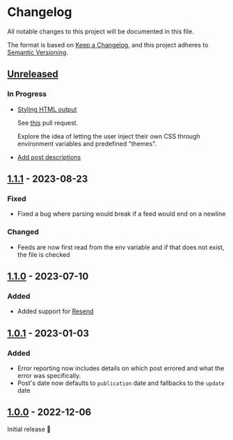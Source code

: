 # Changelog

All notable changes to this project will be documented in this file.

The format is based on [Keep a Changelog](https://keepachangelog.com/en/1.0.0/),
and this project adheres to [Semantic Versioning](https://semver.org/spec/v2.0.0.html).

## [Unreleased]

### In Progress

- [Styling HTML output](https://github.com/AntoniosBarotsis/Rss2Email/issues/6)

  See [this](https://github.com/AntoniosBarotsis/Rss2Email/pull/37) pull request.

  Explore the idea of letting the user inject their own CSS through environment variables and predefined "themes".

- [Add post descriptions](https://github.com/AntoniosBarotsis/Rss2Email/issues/38)

## [1.1.1] - 2023-08-23

### Fixed

- Fixed a bug where parsing would break if a feed would end on a newline

### Changed

- Feeds are now first read from the env variable and if that does not exist, the file is checked

## [1.1.0] - 2023-07-10

### Added

- Added support for [Resend](https://resend.com/)

## [1.0.1] - 2023-01-03

### Added

- Error reporting now includes details on which post errored and what the error was specifically.
- Post's date now defaults to `publication` date and fallbacks to the `update` date

## [1.0.0] - 2022-12-06

Initial release 🎉

[unreleased]: https://github.com/AntoniosBarotsis/rss2email/compare/v1.1.1...HEAD
[1.1.1]: https://github.com/AntoniosBarotsis/rss2email/releases/tag/v1.1.1
[1.1.0]: https://github.com/AntoniosBarotsis/rss2email/releases/tag/v1.1.0
[1.0.1]: https://github.com/AntoniosBarotsis/rss2email/releases/tag/v1.0.1
[1.0.0]: https://github.com/AntoniosBarotsis/rss2email/releases/tag/v1.0.0
